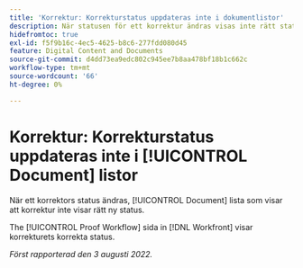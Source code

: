 ```yaml
---
title: 'Korrektur: Korrekturstatus uppdateras inte i dokumentlistor'
description: När statusen för ett korrektur ändras visas inte rätt status i en dokumentlista.
hidefromtoc: true
exl-id: f5f9b16c-4ec5-4625-b8c6-277fdd080d45
feature: Digital Content and Documents
source-git-commit: d4dd73ea9edc802c945ee7b8aa478bf18b1c662c
workflow-type: tm+mt
source-wordcount: '66'
ht-degree: 0%

---
```


# Korrektur: Korrekturstatus uppdateras inte i [!UICONTROL Document] listor

<!--Won't fix tab, article live by request-->

När ett korrektors status ändras, [!UICONTROL Document] lista som visar att korrektur inte visar rätt ny status.

The [!UICONTROL Proof Workflow] sida in [!DNL Workfront] visar korrekturets korrekta status.

_Först rapporterad den 3 augusti 2022._
